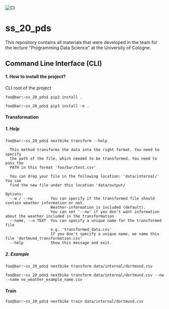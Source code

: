 ![CI](https://github.com/t00m-dev/ss_20_pds/workflows/CI/badge.svg?branch=master)
# ss_20_pds
This repository contains all materials that were developed in the team for the lecture "Programming Data Science" at the University of Cologne.

## Command Line Interface (CLI)

#### 1. How to install the project? 
CLI root of the project

```console
foo@bar:~ss_20_pds$ pip3 install .
``` 

```console
foo@bar:~ss_20_pds$ pip3 install -e .
```


#### Transformation 

##### 1. Help
```console
foo@bar:~ss_20_pds$ nextbike transform --help

  This method transforms the data into the right format. You need to specify
  the path of the file, which needed to be transformed. You need to pass the
  PATH in this format 'foo/bar/test.csv'

  You can drop your file in the following location: 'data/internal/' You can
  find the new file under this location 'data/output/

Options:
  --w / --nw        You can specify if the transformed file should contain weather information or not.
                    Weather-information is included (default).
                    You can set '--nw' if you don't want information about the weather included in the transformation
  --name, --n TEXT  You can specify a unique name for the transformed file
                    e.g. 'transformed_data.csv'
                    If you don't specify a unique name, we name this file 'dortmund_transformation.csv'
  --help            Show this message and exit.
```

##### 2. Example
```console
foo@bar:~ss_20_pds$ nextbike transform data/internal/dortmund.csv
```

```console
foo@bar:~ss_20_pds$ nextbike transform data/internal/dortmund.csv --nw --name no_weather_example_name.csv
```

#### Train

```console
foo@bar:~ss_20_pds$ nextbike train data/internal/dortmund.csv
```